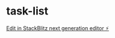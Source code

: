 # task-list

[Edit in StackBlitz next generation editor ⚡️](https://stackblitz.com/~/github.com/junswat/task-list)